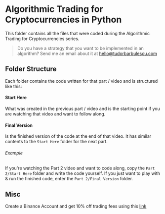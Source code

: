 # Algorithmic Trading for Cryptocurrencies in Python 
This folder contains all the files that were coded during the Algorithmic Trading for Cryptocurrencies series. 

> Do you have a strategy that you want to be implemented in an algorithm?
> Send me an email about it at hello@tudorbarbulescu.com

## Folder Structure
Each folder contains the code written for that part / video and is structured like this:

#### Start Here 
What was created in the previous part / video and is the starting point if you are watching that video and want to follow along.

#### Final Version
Is the finished version of the code at the end of that video. It has similar contents to the `Start Here` folder for the next part.

###### Example
If you're watching the Part 2 video and want to code along, copy the `Part 2/Start Here` folder and write the code yourself. If you just want to play with & run the finished code, enter the `Part 2/Final Version` folder.

## Misc
Create a Binance Account and get 10% off trading fees using this [link](https://www.binance.com/en/register?ref=PB2BSJHQ)
